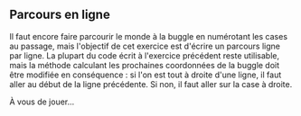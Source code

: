 
## Parcours en ligne ##
Il faut encore faire parcourir le monde à la buggle en numérotant les cases
au passage, mais l'objectif de cet exercice est d'écrire un parcours ligne
par ligne. La plupart du code écrit à l'exercice précédent reste utilisable,
mais la méthode calculant les prochaines coordonnées de la buggle doit être
modifiée en conséquence : si l'on est tout à droite d'une ligne, il faut
aller au début de la ligne précédente. Si non, il faut aller sur la case à
droite.

À vous de jouer...

